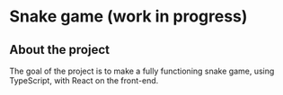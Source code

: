 # Snake game (work in progress)

## About the project
The goal of the project is to make a fully functioning snake game, using TypeScript, with React on the front-end.
